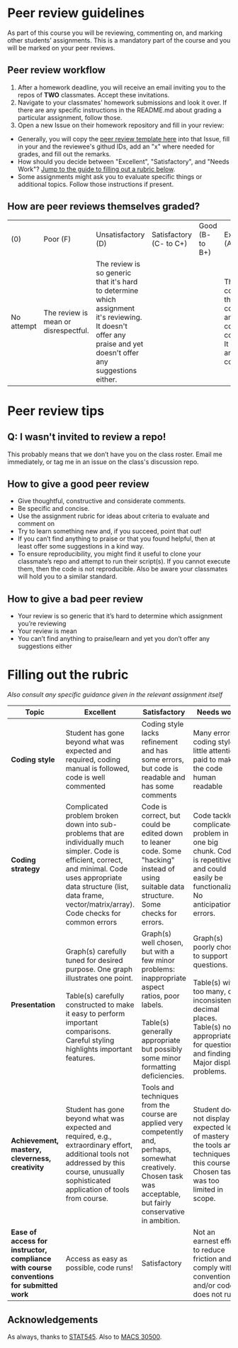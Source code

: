 # Peer review guidelines

As part of this course you will be reviewing, commenting on, and marking other students’ assignments. This is a mandatory part of the course and you will be marked on your peer reviews.

## Peer review workflow

1. After a homework deadline, you will receive an email inviting you to the repos of **TWO** classmates. Accept these invitations.
2. Navigate to your classmates’ homework submissions and look it over. If there are any specific instructions in the README.md about grading a particular assignment, follow those.
3. Open a new Issue on their homework repository and fill in your review:

- Generally, you will copy the [peer review template here](https://raw.githubusercontent.com/LeDataSciFi/LeDataSciFi.github.io/master/assignments/peerreview_template.md) into that Issue, fill in your and the reviewee's githud IDs, add an "x" where needed for grades, and fill out the remarks. 
- How should you decide between "Excellent", "Satisfactory", and "Needs Work"? [Jump to the guide to filling out a rubric below](#assigning-grades).
- Some assignments might ask you to evaluate specific things or additional topics. Follow those instructions if present.

## How are peer reviews themselves graded?

<table >
  <tr>
    <td> (0) </td>    
    <td> Poor (F) </td>
    <td> Unsatisfactory (D) 	 </td>
    <td> Satisfactory (C- to C+)  </td>
    <td> Good (B- to B+) </td>
    <td> Excellent (A- to A+)  </td>    
  </tr>
  <tr>
    <td> No attempt </td>    
    <td> The review is mean or disrespectful. </td>
    <td> The review is so generic that it's hard to determine which assignment it's reviewing. It doesn't offer any praise and yet doesn't offer any suggestions either. </td>
    <td>  </td>
    <td>  </td>
    <td> The review contains thoughtful, constructive and considerate comments. It is specific and concise. </td>    
  </tr>  
</table>

# Peer review tips

## **Q:** I wasn't invited to review a repo!

This probably means that we don’t have you on the class roster. Email me immediately, or tag me in an issue on the class's discussion repo.

## How to give a good peer review

- Give thoughtful, constructive and considerate comments.
- Be specific and concise.
- Use the assignment rubric for ideas about criteria to evaluate and comment on 
- Try to learn something new and, if you succeed, point that out!
- If you can’t find anything to praise or that you found helpful, then at least offer some suggestions in a kind way.
- To ensure reproducibility, you might find it useful to clone your classmate’s repo and attempt to run their script(s). If you cannot execute them, then the code is not reproducible. Also be aware your classmates will hold you to a similar standard.

## How to give a bad peer review 

- Your review is so generic that it’s hard to determine which assignment you’re reviewing
- Your review is mean
- You can’t find anything to praise/learn and yet you don’t offer any suggestions either

# Filling out the rubric

*Also consult any specific guidance given in the relevant assignment itself*

| Topic| Excellent  | Satisfactory | Needs work |
|-----------| ---------------------- |--------------------------| ----------------------|
|**Coding style**| Student has gone beyond what was expected and required, coding manual is followed, code is well commented | Coding style lacks refinement and has some errors, but code is readable and has some comments | Many errors in coding style, little attention paid to making the code human readable|
|**Coding strategy**| Complicated problem broken down into sub-problems that are individually much simpler. Code is efficient, correct, and minimal. Code uses appropriate data structure (list, data frame, vector/matrix/array). Code checks for common errors  | Code is correct, but could be edited down to leaner code. Some "hacking" instead of using suitable data structure. Some checks for errors. |   Code tackles complicated problem in one big chunk. Code is repetitive and could easily be functionalized. No anticipation of errors. |
|**Presentation** | Graph(s) carefully tuned for desired purpose. One graph illustrates one point. <br><br> Table(s) carefully constructed to make it easy to perform important comparisons. Careful styling highlights important features.| Graph(s) well chosen, but with a few minor problems: inappropriate aspect ratios, poor labels. <br><br> Table(s) generally appropriate but possibly some minor formatting deficiencies. | Graph(s) poorly chosen to support questions. <br><br> Table(s) with too many, or inconsistent, decimal places. Table(s) not appropriate for questions and findings. Major display problems.|
|**Achievement, mastery, cleverness, creativity**|Student has gone beyond what was expected and required, e.g., extraordinary effort, additional tools not addressed by this course, unusually sophisticated application of tools from course.|Tools and techniques from the course are applied very competently and, perhaps, somewhat creatively. Chosen task was acceptable, but fairly conservative in ambition.|Student does not display the expected level of mastery of the tools and techniques in this course. Chosen task was too limited in scope.|
|**Ease of access for instructor, compliance with course conventions for submitted work** |Access as easy as possible, code runs! | Satisfactory | Not an earnest effort to reduce friction and comply with conventions  and/or code does not run|

## Acknowledgements

As always, thanks to [STAT545](https://stat545.stat.ubc.ca). Also to [MACS 30500](https://cfss.uchicago.edu/).

